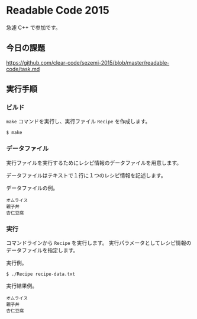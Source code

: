 # Readable Code 2015

急遽 C++ で参加です。

## 今日の課題

https://github.com/clear-code/sezemi-2015/blob/master/readable-code/task.md

## 実行手順

### ビルド

`make` コマンドを実行し、実行ファイル `Recipe` を作成します。

```
$ make
```

### データファイル

実行ファイルを実行するためにレシピ情報のデータファイルを用意します。

データファイルはテキストで１行に１つのレシピ情報を記述します。

データファイルの例。

```
オムライス
親子丼
杏仁豆腐
```

### 実行

コマンドラインから `Recipe` を実行します。
実行パラメータとしてレシピ情報のデータファイルを指定します。

実行例。

```
$ ./Recipe recipe-data.txt
```

実行結果例。

```
オムライス
親子丼
杏仁豆腐
```
